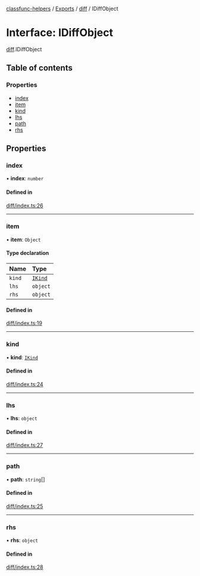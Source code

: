 [classfunc-helpers](../README.md) / [Exports](../modules.md) / [diff](../modules/diff.md) / IDiffObject

# Interface: IDiffObject

[diff](../modules/diff.md).IDiffObject

## Table of contents

### Properties

- [index](diff.IDiffObject.md#index)
- [item](diff.IDiffObject.md#item)
- [kind](diff.IDiffObject.md#kind)
- [lhs](diff.IDiffObject.md#lhs)
- [path](diff.IDiffObject.md#path)
- [rhs](diff.IDiffObject.md#rhs)

## Properties

### index

• **index**: `number`

#### Defined in

[diff/index.ts:26](https://github.com/ClassFunc/classfunc-helpers/blob/696ce1a/diff/index.ts#L26)

___

### item

• **item**: `Object`

#### Type declaration

| Name | Type |
| :------ | :------ |
| `kind` | [`IKind`](../modules/diff.md#ikind) |
| `lhs` | `object` |
| `rhs` | `object` |

#### Defined in

[diff/index.ts:19](https://github.com/ClassFunc/classfunc-helpers/blob/696ce1a/diff/index.ts#L19)

___

### kind

• **kind**: [`IKind`](../modules/diff.md#ikind)

#### Defined in

[diff/index.ts:24](https://github.com/ClassFunc/classfunc-helpers/blob/696ce1a/diff/index.ts#L24)

___

### lhs

• **lhs**: `object`

#### Defined in

[diff/index.ts:27](https://github.com/ClassFunc/classfunc-helpers/blob/696ce1a/diff/index.ts#L27)

___

### path

• **path**: `string`[]

#### Defined in

[diff/index.ts:25](https://github.com/ClassFunc/classfunc-helpers/blob/696ce1a/diff/index.ts#L25)

___

### rhs

• **rhs**: `object`

#### Defined in

[diff/index.ts:28](https://github.com/ClassFunc/classfunc-helpers/blob/696ce1a/diff/index.ts#L28)

